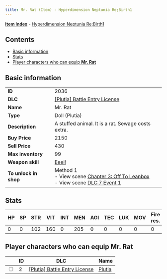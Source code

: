 ```yaml
---
title: Mr. Rat (Item) - Hyperdimension Neptunia Re;Birth1
---
```


[**Item Index**](/neptunia/rb1/item/index.html) - [Hyperdimension Neptunia Re;Birth1](/neptunia/rb1)

## Contents

- [Basic information](#basic-information)
- [Stats](#stats)
- [Player characters who can equip **Mr. Rat**](#player-characters-who-can-equip-mr-rat)

## Basic information

|   |   |
| -- | -- |
| **ID** | 2036 |
| **DLC** | [[Plutia] Battle Entry License](/neptunia/rb1/dlc/7-plutia.html) |
| **Name** | Mr. Rat |
| **Type** | Doll (Plutia) |
| **Description** | A stuffed animal. It is a rat. Sewage costs extra. |
| **Buy Price** | 2150 |
| **Sell Price** | 430 |
| **Max inventory** | 99 |
| **Weapon skill** | [Eeei!](/neptunia/rb1/skill/7-202-eeei.html) |
| **To unlock in shop** | Method 1<br />- View scene [Chapter 3: Off To Leanbox](/neptunia/rb1/scene/1-301-chapter-3-off-to-leanbox.html)<br />- View scene [DLC 7 Event 1](/neptunia/rb1/scene/7-5010-dlc-7-event-1.html) |


## Stats

| HP | SP | STR | VIT | INT | MEN | AGI | TEC | LUK | MOV | Fire res. | Ice res. | Wind res. | Lightning res. |
| -- | -- | --- | --- | --- | --- | --- | --- | --- | --- | --------- | -------- | --------- | -------------- |
| 0 | 0 | 102 | 160 | 0 | 205 | 0 | 0 | 0 | 0 | 0 | 0 | 0 | 0 |


## Player characters who can equip **Mr. Rat**

|    | ID | DLC | Name |
| -- | -- | --- | ---- |
| <input type="checkbox" id="rb1-player-7-2" class="trackbox" /> | 2 | [[Plutia] Battle Entry License](/neptunia/rb1/dlc/7-plutia.html) | [Plutia](/neptunia/rb1/player/7-2-plutia.html) |
